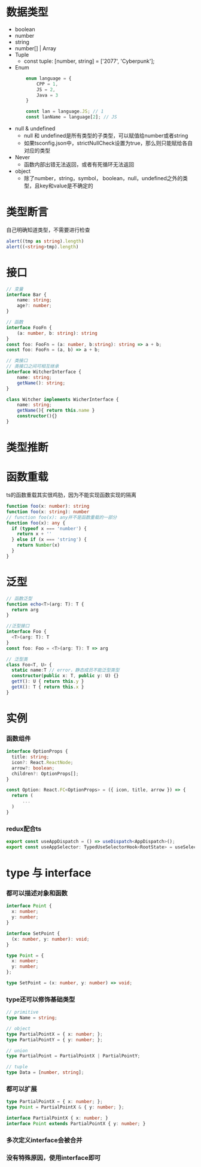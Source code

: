 # 数据类型
- boolean
- number
- string
- number[] | Array<number>
- Tuple
    - const tuple: [number, string] = ['2077', 'Cyberpunk'];
- Enum
    ```js
        enum language = {
            CPP = 1,
            JS = 2,
            Java = 3
        }

        const lan = language.JS; // 1
        const lanName = language[2]; // JS
    ```
- null & undefined
    - null 和 undefined是所有类型的子类型，可以赋值给number或者string
    - 如果tsconfig.json中，strictNullCheck设置为true，那么则只能赋给各自对应的类型
- Never
    - 函数内部出错无法返回，或者有死循环无法返回
- object
    - 除了number，string，symbol， boolean，null，undefined之外的类型，且key和value是不确定的

# 类型断言
自己明确知道类型，不需要进行检查
```ts
alert((tmp as string).length)
alert((<string>tmp).length)
```

# 接口
```ts
// 变量
interface Bar {
    name: string;
    age?: number;
}

// 函数
interface FooFn {
    (a: number, b: string): string
}
const foo: FooFn = (a: number, b:string): string => a + b;
const foo: FooFn = (a, b) => a + b;

// 类接口
// 类接口之间可相互继承
interface WitcherInterface {
    name: string;
    getName(): string;
}

class Witcher implements WicherInterface {
    name: string;
    getName(){ return this.name }
    constructor(){}
}
```
# 类型推断

# 函数重载
ts的函数重载其实很鸡肋，因为不能实现函数实现的隔离
```ts
function foo(x: number): string
function foo(x: string): number
// function foo(x): any并不是函数重载的一部分
function foo(x): any {
  if (typeof x === 'number') {
    return x + ''
  } else if (x === 'string') {
    return Number(x)
  }
}
```

# 泛型
```ts
// 函数泛型
function echo<T>(arg: T): T {
  return arg
}

//泛型接口
interface Foo {
  <T>(arg: T): T
}
const foo: Foo = <T>(arg: T): T => arg

// 泛型类
class Foo<T, U> {
  static name:T // error，静态成员不能泛型类型
  constructor(public x: T, public y: U) {}
  getY(): U { return this.y }
  getX(): T { return this.x }
}
```

# 实例
### 函数组件
```ts
interface OptionProps {
  title: string;
  icon?: React.ReactNode;
  arrow?: boolean;
  children?: OptionProps[];
}

const Option: React.FC<OptionProps> = ({ icon, title, arrow }) => {
  return (
      ...
  )
}
```

### redux配合ts
```ts
export const useAppDispatch = () => useDispatch<AppDispatch>();
export const useAppSelector: TypedUseSelectorHook<RootState> = useSelector;
```

# type 与 interface
### 都可以描述对象和函数
```ts
interface Point {
  x: number;
  y: number;
}

interface SetPoint {
  (x: number, y: number): void;
}

type Point = {
  x: number;
  y: number;
};

type SetPoint = (x: number, y: number) => void;
```
### type还可以修饰基础类型
```ts
// primitive
type Name = string;

// object
type PartialPointX = { x: number; };
type PartialPointY = { y: number; };

// union
type PartialPoint = PartialPointX | PartialPointY;

// tuple
type Data = [number, string];
```

### 都可以扩展
```ts
type PartialPointX = { x: number; };
type Point = PartialPointX & { y: number; };

interface PartialPointX { x: number; }
interface Point extends PartialPointX { y: number; }
```
### 多次定义interface会被合并
### 没有特殊原因，使用interface即可